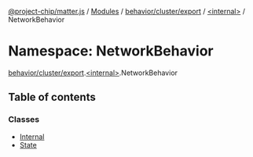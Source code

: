 [@project-chip/matter.js](../README.md) / [Modules](../modules.md) / [behavior/cluster/export](behavior_cluster_export.md) / [\<internal\>](behavior_cluster_export._internal_.md) / NetworkBehavior

# Namespace: NetworkBehavior

[behavior/cluster/export](behavior_cluster_export.md).[\<internal\>](behavior_cluster_export._internal_.md).NetworkBehavior

## Table of contents

### Classes

- [Internal](../classes/behavior_cluster_export._internal_.NetworkBehavior.Internal.md)
- [State](../classes/behavior_cluster_export._internal_.NetworkBehavior.State.md)
